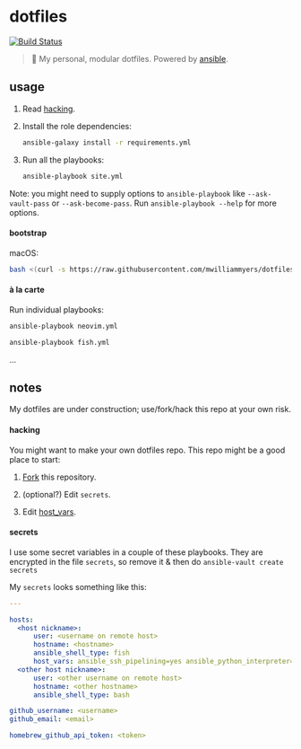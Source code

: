 # dotfiles

[![Build Status](https://travis-ci.org/mwilliammyers/dotfiles.svg?branch=master)](https://travis-ci.org/mwilliammyers/dotfiles)

> :wrench: My personal, modular dotfiles. Powered by [ansible].


## usage

1. Read [hacking](#hacking).
1. Install the role dependencies:

    ```bash
    ansible-galaxy install -r requirements.yml
    ```
1. Run all the playbooks: 

    ```bash
    ansible-playbook site.yml
    ```

Note: you might need to supply options to `ansible-playbook` like
`--ask-vault-pass` or `--ask-become-pass`. Run `ansible-playbook --help`
for more options.

#### bootstrap 

macOS: 

```bash
bash <(curl -s https://raw.githubusercontent.com/mwilliammyers/dotfiles/master/bootstrap.sh)
```

#### à la carte

Run individual playbooks:

```bash
ansible-playbook neovim.yml 
```

```bash
ansible-playbook fish.yml 
```

...


## notes

My dotfiles are under construction; use/fork/hack this repo at your own risk.

#### hacking

You might want to make your own dotfiles repo. This repo might be a good place to start:

1. [Fork] this repository.

1. (optional?) Edit `secrets`.

1. Edit [host_vars].

#### secrets

I use some secret variables in a couple of these playbooks. They are encrypted
in the file `secrets`, so remove it & then do `ansible-vault create
secrets` 

My `secrets` looks something like this:

```yaml
---

hosts:
  <host nickname>:
      user: <username on remote host>
      hostname: <hostname>
      ansible_shell_type: fish
      host_vars: ansible_ssh_pipelining=yes ansible_python_interpreter=/usr/local/bin/python
  <other host nickname>:
      user: <other username on remote host>
      hostname: <other hostname>
      ansible_shell_type: bash

github_username: <username>
github_email: <email>

homebrew_github_api_token: <token>
```


[@mwilliammyers]: https://github.com/mwilliammyers
[GNU]: http://www.gnu.org/
[OS X]: http://www.apple.com/osx/
[Xcode]: https://developer.apple.com/xcode/
[ansible]: https://www.ansible.com/
[ansible_install]: http://docs.ansible.com/ansible/intro_installation.html
[aura]: https://github.com/aurapm/aura
[bash]: https://www.gnu.org/software/bash/manual/bashref.html
[coreutils]: http://www.gnu.org/software/coreutils/
[default variables]: defaults/main.yml
[dotstrap's]: https://github.com/dotstrap
[dotstrap]: https://github.com/dotstrap
[fasd]: https://github.com/clvv/fasd
[files]: files/
[Fork]: #fork-destination-box
[fish]: http://fishshell.com/
[homebrew]: https://github.com/Homebrew/homebrew
[host_vars]: host_vars/
[neovim]: https://github.com/neovim/neovim
[pip]: https://github.com/pypa/pip
[pure]: https://github.com/sindresorhus/pure
[speedcola]: https://github.com/mwilliammyers/speedcola
[variables]: vars/main.yml
[yaourt]: https://github.com/archlinuxfr/yaourt
[z]: https://github.com/rupa/z
[zsh]: http://zsh.sourceforge.net
